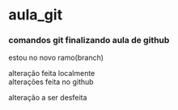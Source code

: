 # aula_git
### comandos git finalizando aula de github 



estou no novo ramo(branch)

alteração feita localmente  
alterações feita no github

alteração a ser desfeita
